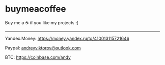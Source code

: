 # buymeacoffee
Buy me a ☕️ if you like my projects :)

----------

Yandex.Money: https://money.yandex.ru/to/410013115721646

Paypal: andreyviktorov@outlook.com

BTC: https://coinbase.com/andv
